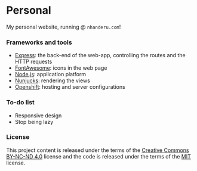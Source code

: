 # Personal

My personal website, running @ `nhanderu.com`!

### Frameworks and tools

* [Express](http://expressjs.com/): the back-end of the web-app, controlling the routes and the HTTP requests
* [FontAwesome](http://fontawesome.io/): icons in the web page
* [Node.js](https://nodejs.org/): application platform
* [Nunjucks](http://mozilla.github.io/nunjucks/): rendering the views
* [Openshift](https://www.openshift.com/): hosting and server configurations

### To-do list

* Responsive design
* Stop being lazy

### License

This project content is released under the terms of the [Creative Commons BY-NC-ND 4.0](https://creativecommons.org/licenses/by-nc-nd/4.0/) license and the code is released under the terms of the [MIT](http://opensource.org/licenses/MIT) license.
